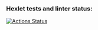 ### Hexlet tests and linter status:
[![Actions Status](https://github.com/igor23samohvalov/frontend-project-lvl4/workflows/hexlet-check/badge.svg)](https://github.com/igor23samohvalov/frontend-project-lvl4/actions)